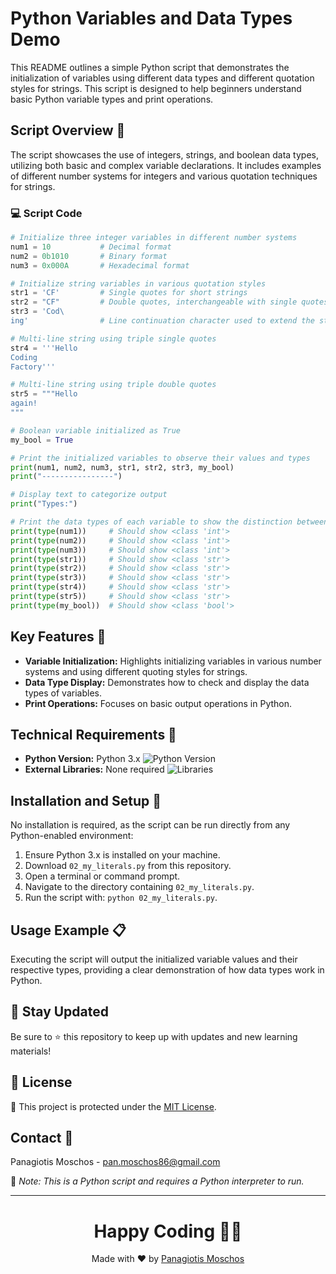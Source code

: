 # Python Variables and Data Types Demo

This README outlines a simple Python script that demonstrates the initialization of variables using different data types and different quotation styles for strings. This script is designed to help beginners understand basic Python variable types and print operations.

## Script Overview 📘

The script showcases the use of integers, strings, and boolean data types, utilizing both basic and complex variable declarations. It includes examples of different number systems for integers and various quotation techniques for strings.

### :computer: Script Code

```python
# Initialize three integer variables in different number systems
num1 = 10           # Decimal format
num2 = 0b1010       # Binary format
num3 = 0x000A       # Hexadecimal format

# Initialize string variables in various quotation styles
str1 = 'CF'         # Single quotes for short strings
str2 = "CF"         # Double quotes, interchangeable with single quotes for strings
str3 = 'Cod\
ing'                # Line continuation character used to extend the string across the newline

# Multi-line string using triple single quotes
str4 = '''Hello
Coding
Factory'''

# Multi-line string using triple double quotes
str5 = """Hello
again!
"""

# Boolean variable initialized as True
my_bool = True

# Print the initialized variables to observe their values and types
print(num1, num2, num3, str1, str2, str3, my_bool)
print("----------------")

# Display text to categorize output
print("Types:")

# Print the data types of each variable to show the distinction between them
print(type(num1))     # Should show <class 'int'>
print(type(num2))     # Should show <class 'int'>
print(type(num3))     # Should show <class 'int'>
print(type(str1))     # Should show <class 'str'>
print(type(str2))     # Should show <class 'str'>
print(type(str3))     # Should show <class 'str'>
print(type(str4))     # Should show <class 'str'>
print(type(str5))     # Should show <class 'str'>
print(type(my_bool))  # Should show <class 'bool'>
```

## Key Features 🌟
- **Variable Initialization:** Highlights initializing variables in various number systems and using different quoting styles for strings.
- **Data Type Display:** Demonstrates how to check and display the data types of variables.
- **Print Operations:** Focuses on basic output operations in Python.

## Technical Requirements 🔧
- **Python Version:** Python 3.x ![Python Version](https://img.shields.io/badge/python-3.x-blue.svg)
- **External Libraries:** None required ![Libraries](https://img.shields.io/badge/libraries-none-important)

## Installation and Setup 🚀
No installation is required, as the script can be run directly from any Python-enabled environment:
1. Ensure Python 3.x is installed on your machine.
2. Download `02_my_literals.py` from this repository.
3. Open a terminal or command prompt.
4. Navigate to the directory containing `02_my_literals.py`.
5. Run the script with: `python 02_my_literals.py`.

## Usage Example 📋
Executing the script will output the initialized variable values and their respective types, providing a clear demonstration of how data types work in Python.

## 📢 Stay Updated
Be sure to ⭐ this repository to keep up with updates and new learning materials!

## 📄 License
🔐 This project is protected under the [MIT License](https://mit-license.org/).

## Contact 📧
Panagiotis Moschos - pan.moschos86@gmail.com

🔗 *Note: This is a Python script and requires a Python interpreter to run.*

---
<h1 align=center>Happy Coding 👨‍💻 </h1>

<p align="center">
  Made with ❤️ by 
  <a href="https://www.linkedin.com/in/panagiotis-moschos" target="_blank">Panagiotis Moschos</a>
</p>